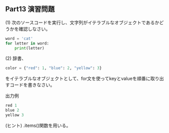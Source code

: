 ## Part13 演習問題

(1) 次のソースコードを実行し、文字列がイテラブルなオブジェクトであるかどうかを確認しなさい。

```python
word = 'cat'
for letter in word:
    print(letter)
```

(2) 辞書、

```python
color = {"red": 1, "blue": 2, "yellow": 3}
```

をイテラブルなオブジェクトとして、for文を使ってkeyとvalueを順番に取り出すコードを書きなさい。

出力例

```python
red 1
blue 2
yellow 3
```

(ヒント) .items()関数を用いる。